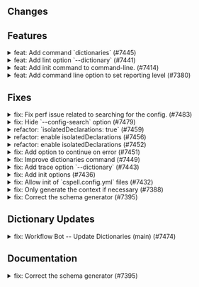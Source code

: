## Changes

## Features

<details>
<summary>feat: Add command `dictionaries` (#7445)</summary>

### feat: Add command `dictionaries` (#7445)

Add new `dictionaries` command to the cli

```
Usage: cspell dictionaries [options]

List dictionaries

Options:
  -c, --config <cspell.json>  Configuration file to use.  By default cspell
                              looks for cspell.json in the current directory.
  --path-format <format>      Configure how to display the dictionary path.
                              (choices: "hide", "short", "long", "full",
                              default: Display most of the path.)
  --color                     Force color.
  --no-color                  Turn off color.
  --no-default-configuration  Do not load the default configuration and
                              dictionaries.
  -h, --help                  display help for command
```

---

</details>

<details>
<summary>feat: Add lint option `--dictionary` (#7441)</summary>

### feat: Add lint option `--dictionary` (#7441)

Add lint options:

- `--dictionary` - enable a dictionary by name
- `--disable-dictionary` - disable a dictionary by name

---

</details>

<details>
<summary>feat: Add init command to command-line. (#7414)</summary>

### feat: Add init command to command-line. (#7414)

New command:

```
Usage: cspell init [options]

Initialize a CSpell configuration file.

Options:
  -o, --output <path>        Define where to write file.
  --format <format>          Define the format of the file. (choices: "yaml",
                             "yml", "json", "jsonc", default: "yaml")
  --import <path|package>    Import a configuration file or dictionary package.
  --locale <locale>          Define the locale to use when spell checking (e.g.,
                             en, en-US, de).
  --dictionary <dictionary>  Enable a dictionary.
  --no-comments              Do not add comments to the config file.
  --no-schema                Do not add the schema reference to the config file.
  -h, --help                 display help for command
```

---

</details>

<details>
<summary>feat: Add command line option to set reporting level (#7380)</summary>

### feat: Add command line option to set reporting level (#7380)

## Command Line Option: `--report`

Option: `--report`
Choices:

- `all` - report everything (default)
- `simple` - only report issues with simple fixes.
- `typos` - only report issues with common typos.
- `flagged` - only report flagged issues.

## Reporters - add opt-in feature flag

To support legacy reporters, it is necessary to check if they support new features.

Features:

```ts
/**
 * Allows the reporter to advertise which features it supports.
 */
interface FeaturesSupportedByReporter {
  /**
   * The reporter supports the {@link ReportingConfiguration.unknownWords} option and understands
   * how to filter issues based upon {@link Issue.isFlagged}, {@link Issue.hasSimpleSuggestions} and {@link Issue.hasPreferredSuggestions}.
   * - `true` - The `reporter.issue` method will be called for all spelling issues and it is expected to handle .
   * - `false | undefined` - the unknown words will be filtered out based upon the `unknownWords` setting before being passed to the reporter.
   */
  unknownWords?: boolean | undefined;

  /**
   * The reporter supports the {@link Issue.issueType} option.
   * - `true` - the reporter will be called with all issues types.
   * - `false | undefined` - only {@link IssueType.spelling} issues will be passed to the reporter.
   */
  issueType?: boolean | undefined;
}
```

---

</details>

## Fixes

<details>
<summary>fix: Fix perf issue related to searching for the config. (#7483)</summary>

### fix: Fix perf issue related to searching for the config. (#7483)

---

</details>

<details>
<summary>fix: Hide `--config-search` option (#7479)</summary>

### fix: Hide `--config-search` option (#7479)

---

</details>

<details>
<summary>refactor: `isolatedDeclarations: true` (#7459)</summary>

### refactor: `isolatedDeclarations: true` (#7459)

---

</details>

<details>
<summary>refactor: enable isolatedDeclarations (#7456)</summary>

### refactor: enable isolatedDeclarations (#7456)

---

</details>

<details>
<summary>refactor: enable isolatedDeclarations (#7452)</summary>

### refactor: enable isolatedDeclarations (#7452)

---

</details>

<details>
<summary>fix: Add option to continue on error (#7451)</summary>

### fix: Add option to continue on error (#7451)

Add lint option:

```
  --continue-on-error          Continue processing files even if there is a configuration error.
```

---

</details>

<details>
<summary>fix: Improve dictionaries command (#7449)</summary>

### fix: Improve dictionaries command (#7449)

Add options:

```
  --enabled                   Show only enabled dictionaries.
  --no-enabled                Do not show enabled dictionaries.
  --locale <locale>           Set language locales. i.e. "en,fr" for English and
                              French, or "en-GB" for British English.
  --file-type <fileType>      File type to use. i.e. "html", "golang", or
                              "javascript".
  --no-show-location          Do not show the location of the dictionary.
  --show-file-types           Show the file types supported by the dictionary.
                              (default: false)
  --show-locales              Show the language locales supported by the
                              dictionary. (default: false)
```

---

</details>

<details>
<summary>fix: Add trace option `--dictionary` (#7443)</summary>

### fix: Add trace option `--dictionary` (#7443)

```
Usage: cspell trace [options] [words...]

Options:
  --dictionary <name>         Enable a dictionary by name. Can be used multiple
                              times.
```

---

</details>

<details>
<summary>fix: Add init options (#7436)</summary>

### fix: Add init options (#7436)

New options:

```
  -c, --config <path>        Path to the CSpell configuration file. Conflicts
                             with --output and --format.
  --remove-comments          Remove all comments from the config file.
  --stdout                   Write the configuration to stdout instead of a
                             file.
```

Help:

```
Usage: cspell init [options]

Initialize a CSpell configuration file.

Options:
  -c, --config <path>        Path to the CSpell configuration file. Conflicts
                             with --output and --format.
  -o, --output <path>        Define where to write file.
  --format <format>          Define the format of the file. (choices: "yaml",
                             "yml", "json", "jsonc", default: "yaml")
  --import <path|package>    Import a configuration file or dictionary package.
  --locale <locale>          Define the locale to use when spell checking (e.g.,
                             en, en-US, de).
  --dictionary <dictionary>  Enable a dictionary. Can be used multiple times.
  --no-comments              Do not add comments to the config file.
  --remove-comments          Remove all comments from the config file.
  --no-schema                Do not add the schema reference to the config file.
  --stdout                   Write the configuration to stdout instead of a
                             file.
  -h, --help                 display help for command
```

---

</details>

<details>
<summary>fix: Allow init of `cspell.config.yml` files (#7432)</summary>

### fix: Allow init of `cspell.config.yml` files (#7432)

Add `yml` to the init command format list.

```
cspell init --format=yml
```

It will create a `cspell.config.yml` file.

---

</details>

<details>
<summary>fix: Only generate the context if necessary (#7388)</summary>

### fix: Only generate the context if necessary (#7388)

---

</details>

<details>
<summary>fix: Correct the schema generator (#7395)</summary>

### fix: Correct the schema generator (#7395)

---

</details>

## Dictionary Updates

<details>
<summary>fix: Workflow Bot -- Update Dictionaries (main) (#7474)</summary>

### fix: Workflow Bot -- Update Dictionaries (main) (#7474)

# Update Dictionaries (main)

## Summary

```
 .../MicrosoftDocs/PowerShell-Docs/report.yaml      |  3 +-
 .../MicrosoftDocs/PowerShell-Docs/snapshot.txt     |  3 +-
 .../snapshots/ktaranov/sqlserver-kit/report.yaml   | 10 +--
 .../snapshots/ktaranov/sqlserver-kit/snapshot.txt  |  9 +--
 .../microsoft/TypeScript-Website/report.yaml       |  6 +-
 .../microsoft/TypeScript-Website/snapshot.txt      |  4 +-
 .../snapshots/neovim/nvim-lspconfig/report.yaml    |  5 +-
 .../snapshots/neovim/nvim-lspconfig/snapshot.txt   |  3 +-
 .../webdeveric/webpack-assets-manifest/report.yaml |  7 +-
 .../webpack-assets-manifest/snapshot.txt           |  5 +-
 packages/cspell-bundled-dicts/package.json         | 16 ++--
 .../cspell/src/app/__snapshots__/app.test.ts.snap  | 30 +++----
 pnpm-lock.yaml                                     | 93 ++++++++++++----------
 13 files changed, 95 insertions(+), 99 deletions(-)
```

---

</details>

## Documentation

<details>
<summary>fix: Correct the schema generator (#7395)</summary>

### fix: Correct the schema generator (#7395)

---

</details>

<!-- cspell:ignore ktaranov lspconfig nvim webdeveric -->
